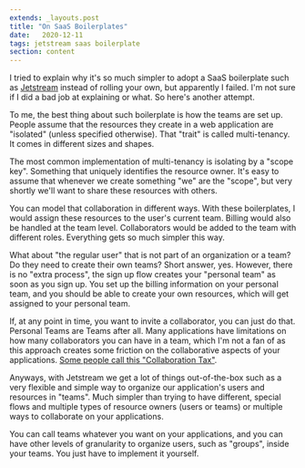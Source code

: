 ```yaml
---
extends: _layouts.post
title: "On SaaS Boilerplates"
date:   2020-12-11
tags: jetstream saas boilerplate
section: content
---
```


I tried to explain why it's so much simpler to adopt a SaaS boilerplate such as [Jetstream](https://jetstream.laravel.com/1.x/introduction.html) instead of rolling your own, but apparently I failed. I'm not sure if I did a bad job at explaining or what. So here's another attempt.

To me, the best thing about such boilerplate is how the teams are set up. People assume that the resources they create in a web application are "isolated" (unless specified otherwise). That "trait" is called multi-tenancy. It comes in different sizes and shapes.

The most common implementation of multi-tenancy is isolating by a "scope key". Something that uniquely identifies the resource owner. It's easy to assume that whenever we create something "we" are the "scope", but very shortly we'll want to share these resources with others.

You can model that collaboration in different ways. With these boilerplates, I would assign these resources to the user's current team. Billing would also be handled at the team level. Collaborators would be added to the team with different roles. Everything gets so much simpler this way.

What about "the regular user" that is not part of an organization or a team? Do they need to create their own teams? Short answer, yes. However, there is no "extra process", the sign up flow creates your "personal team" as soon as you sign up. You set up the billing information on your personal team, and you should be able to create your own resources, which will get assigned to your personal team.

If, at any point in time, you want to invite a collaborator, you can just do that. Personal Teams are Teams after all. Many applications have limitations on how many collaborators you can have in a team, which I'm not a fan of as this approach creates some friction on the collaborative aspects of your applications. [Some people call this "Collaboration Tax"](https://m.signalvnoise.com/why-we-never-sold-basecamp-by-the-seat/).

Anyways, with Jetstream we get a lot of things out-of-the-box such as a very flexible and simple way to organize our application's users and resources in "teams". Much simpler than trying to have different, special flows and multiple types of resource owners (users or teams) or multiple ways to collaborate on your applications.

You can call teams whatever you want on your applications, and you can have other levels of granularity to organize users, such as "groups", inside your teams. You just have to implement it yourself.
